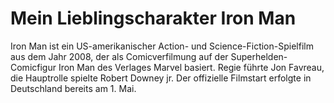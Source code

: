 # Mein Lieblingscharakter Iron Man
Iron Man ist ein US-amerikanischer Action- und Science-Fiction-Spielfilm aus dem Jahr 2008, der als Comicverfilmung auf der Superhelden-Comicfigur Iron Man des Verlages Marvel basiert. Regie führte Jon Favreau, die Hauptrolle spielte Robert Downey jr. Der offizielle Filmstart erfolgte in Deutschland bereits am 1. Mai.
